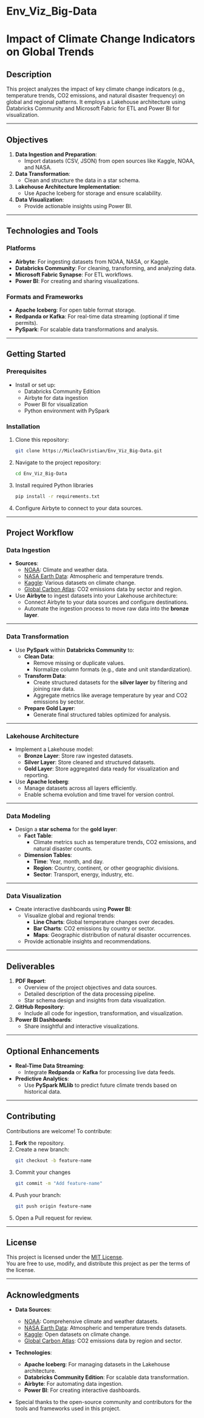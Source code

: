 # Env_Viz_Big-Data
# **Impact of Climate Change Indicators on Global Trends**

## **Description**
This project analyzes the impact of key climate change indicators (e.g., temperature trends, CO2 emissions, and natural disaster frequency) on global and regional patterns. It employs a Lakehouse architecture using Databricks Community and Microsoft Fabric for ETL and Power BI for visualization.

---

## **Objectives**
1. **Data Ingestion and Preparation**:
   - Import datasets (CSV, JSON) from open sources like Kaggle, NOAA, and NASA.
2. **Data Transformation**:
   - Clean and structure the data in a star schema.
3. **Lakehouse Architecture Implementation**:
   - Use Apache Iceberg for storage and ensure scalability.
4. **Data Visualization**:
   - Provide actionable insights using Power BI.

---

## **Technologies and Tools**

### **Platforms**
- **Airbyte**: For ingesting datasets from NOAA, NASA, or Kaggle.
- **Databricks Community**: For cleaning, transforming, and analyzing data.
- **Microsoft Fabric Synapse**: For ETL workflows.
- **Power BI**: For creating and sharing visualizations.

### **Formats and Frameworks**
- **Apache Iceberg**: For open table format storage.
- **Redpanda or Kafka**: For real-time data streaming (optional if time permits).
- **PySpark**: For scalable data transformations and analysis.

---

## **Getting Started**

### **Prerequisites**
- Install or set up:
  - Databricks Community Edition
  - Airbyte for data ingestion
  - Power BI for visualization
  - Python environment with PySpark

### **Installation**
1. Clone this repository:
   ```bash
   git clone https://MicleaChristian/Env_Viz_Big-Data.git
2. Navigate to the project repository:
   ```bash
   cd Env_Viz_Big-Data
3. Install required Python libraries
   ```bash
   pip install -r requirements.txt
4. Configure Airbyte to connect to your data sources.
---

## Project Workflow

### Data Ingestion

- **Sources**:
  - [NOAA](https://www.ncei.noaa.gov/): Climate and weather data.
  - [NASA Earth Data](https://earthdata.nasa.gov/): Atmospheric and temperature trends.
  - [Kaggle](https://www.kaggle.com/): Various datasets on climate change.
  - [Global Carbon Atlas](http://www.globalcarbonatlas.org/): CO2 emissions data by sector and region.
- Use **Airbyte** to ingest datasets into your Lakehouse architecture:
  - Connect Airbyte to your data sources and configure destinations.
  - Automate the ingestion process to move raw data into the **bronze layer**.

---

### Data Transformation

- Use **PySpark** within **Databricks Community** to:
  - **Clean Data**:
    - Remove missing or duplicate values.
    - Normalize column formats (e.g., date and unit standardization).
  - **Transform Data**:
    - Create structured datasets for the **silver layer** by filtering and joining raw data.
    - Aggregate metrics like average temperature by year and CO2 emissions by sector.
  - **Prepare Gold Layer**:
    - Generate final structured tables optimized for analysis.

---

### Lakehouse Architecture

- Implement a Lakehouse model:
  - **Bronze Layer**: Store raw ingested datasets.
  - **Silver Layer**: Store cleaned and structured datasets.
  - **Gold Layer**: Store aggregated data ready for visualization and reporting.
- Use **Apache Iceberg**:
  - Manage datasets across all layers efficiently.
  - Enable schema evolution and time travel for version control.

---

### Data Modeling

- Design a **star schema** for the **gold layer**:
  - **Fact Table**:
    - Climate metrics such as temperature trends, CO2 emissions, and natural disaster counts.
  - **Dimension Tables**:
    - **Time**: Year, month, and day.
    - **Region**: Country, continent, or other geographic divisions.
    - **Sector**: Transport, energy, industry, etc.

---

### Data Visualization

- Create interactive dashboards using **Power BI**:
  - Visualize global and regional trends:
    - **Line Charts**: Global temperature changes over decades.
    - **Bar Charts**: CO2 emissions by country or sector.
    - **Maps**: Geographic distribution of natural disaster occurrences.
  - Provide actionable insights and recommendations.

---

## Deliverables

1. **PDF Report**:
   - Overview of the project objectives and data sources.
   - Detailed description of the data processing pipeline.
   - Star schema design and insights from data visualization.
2. **GitHub Repository**:
   - Include all code for ingestion, transformation, and visualization.
3. **Power BI Dashboards**:
   - Share insightful and interactive visualizations.

---

## Optional Enhancements

- **Real-Time Data Streaming**:
  - Integrate **Redpanda** or **Kafka** for processing live data feeds.
- **Predictive Analytics**:
  - Use **PySpark MLlib** to predict future climate trends based on historical data.

---

## Contributing

Contributions are welcome! To contribute:
1. **Fork** the repository.
2. Create a new branch:
   ```bash
   git checkout -b feature-name
3. Commit your changes
   ```bash
   git commit -m "Add feature-name"
4. Push your branch:
   ```bash
   git push origin feature-name
5. Open a Pull request for review.
---

## License

This project is licensed under the [MIT License](LICENSE).  
You are free to use, modify, and distribute this project as per the terms of the license.

---

## Acknowledgments

- **Data Sources**:
  - [NOAA](https://www.ncei.noaa.gov/): Comprehensive climate and weather datasets.
  - [NASA Earth Data](https://earthdata.nasa.gov/): Atmospheric and temperature trends datasets.
  - [Kaggle](https://www.kaggle.com/): Open datasets on climate change.
  - [Global Carbon Atlas](http://www.globalcarbonatlas.org/): CO2 emissions data by region and sector.

- **Technologies**:
  - **Apache Iceberg**: For managing datasets in the Lakehouse architecture.
  - **Databricks Community Edition**: For scalable data transformation.
  - **Airbyte**: For automating data ingestion.
  - **Power BI**: For creating interactive dashboards.

- Special thanks to the open-source community and contributors for the tools and frameworks used in this project.